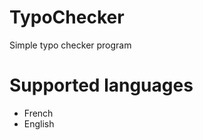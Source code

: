 # TypoChecker
Simple typo checker program

Supported languages
===================
- French
- English
